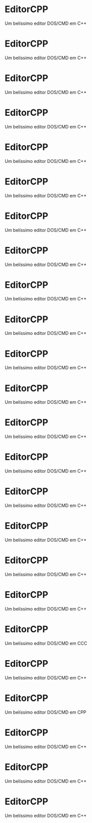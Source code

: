 ﻿# EditorCPP
Um belíssimo editor DOS/CMD em C++
# EditorCPP
Um belíssimo editor DOS/CMD em C++
# EditorCPP
Um belíssimo editor DOS/CMD em C++
# EditorCPP
Um belíssimo editor DOS/CMD em C++
# EditorCPP
Um belíssimo editor DOS/CMD em C++
# EditorCPP
Um belíssimo editor DOS/CMD em C++
# EditorCPP
Um belíssimo editor DOS/CMD em C++
# EditorCPP
Um belíssimo editor DOS/CMD em C++
# EditorCPP
Um belíssimo editor DOS/CMD em C++
# EditorCPP
Um belíssimo editor DOS/CMD em C++
# EditorCPP
Um belíssimo editor DOS/CMD em C++
# EditorCPP
Um belíssimo editor DOS/CMD em C++
# EditorCPP
Um belíssimo editor DOS/CMD em C++
# EditorCPP
Um belíssimo editor DOS/CMD em C++
# EditorCPP
Um belíssimo editor DOS/CMD em C++
# EditorCPP
Um belíssimo editor DOS/CMD em C++
# EditorCPP
Um belíssimo editor DOS/CMD em C++
# EditorCPP
Um belíssimo editor DOS/CMD em C++
# EditorCPP
Um belíssimo editor DOS/CMD em CCC
# EditorCPP
Um belíssimo editor DOS/CMD em C++
# EditorCPP
Um belíssimo editor DOS/CMD em CPP
# EditorCPP
Um belíssimo editor DOS/CMD em C++
# EditorCPP
Um belíssimo editor DOS/CMD em C++
# EditorCPP
Um belíssimo editor DOS/CMD em C++